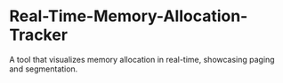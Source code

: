 # Real-Time-Memory-Allocation-Tracker
A tool that visualizes memory allocation in real-time, showcasing paging and segmentation.
